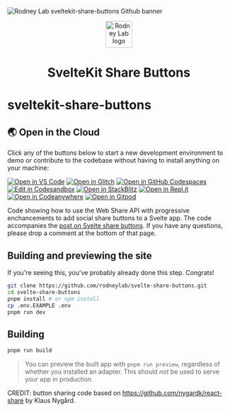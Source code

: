 <img src="./images/rodneylab-github-sveltekit-share-buttons.png" alt="Rodney Lab sveltekit-share-buttons Github banner">

<p align="center">
  <a aria-label="Open Rodney Lab site" href="https://rodneylab.com" rel="nofollow noopener noreferrer">
    <img alt="Rodney Lab logo" src="https://rodneylab.com/assets/icon.png" width="60" />
  </a>
</p>
<h1 align="center">
  SvelteKit Share Buttons
</h1>

# sveltekit-share-buttons

## 🌏  Open in the Cloud 

Click any of the buttons below to start a new development environment to demo or contribute to the codebase without having to install anything on your machine:

[![Open in VS Code](https://img.shields.io/badge/Open%20in-VS%20Code-blue?logo=visualstudiocode)](https://vscode.dev/github/rodneylab/sveltekit-share-buttons)
[![Open in Glitch](https://img.shields.io/badge/Open%20in-Glitch-blue?logo=glitch)](https://glitch.com/edit/#!/import/github/rodneylab/sveltekit-share-buttons)
[![Open in GitHub Codespaces](https://github.com/codespaces/badge.svg)](https://codespaces.new/rodneylab/sveltekit-share-buttons)
[![Edit in Codesandbox](https://codesandbox.io/static/img/play-codesandbox.svg)](https://codesandbox.io/s/github/rodneylab/sveltekit-share-buttons)
[![Open in StackBlitz](https://developer.stackblitz.com/img/open_in_stackblitz.svg)](https://stackblitz.com/github/rodneylab/sveltekit-share-buttons)
[![Open in Repl.it](https://replit.com/badge/github/withastro/astro)](https://replit.com/github/rodneylab/sveltekit-share-buttons)
[![Open in Codeanywhere](https://codeanywhere.com/img/open-in-codeanywhere-btn.svg)](https://app.codeanywhere.com/#https://github.com/rodneylab/sveltekit-share-buttons)
[![Open in Gitpod](https://gitpod.io/button/open-in-gitpod.svg)](https://gitpod.io/#https://github.com/rodneylab/sveltekit-share-buttons)


Code showing how to use the Web Share API with progressive enchancements to add social share buttons to a Svelte app. The code accompanies the <a aria-label="Open Rodney Lab post on Svelte share buttons" href="https://rodneylab.com/svelte-share-buttons/">post on Svelte share buttons</a>. If you have any questions, please drop a comment at the bottom of that page.

## Building and previewing the site

If you're seeing this, you've probably already done this step. Congrats!

```bash
git clone https://github.com/rodneylab/svelte-share-buttons.git
cd svelte-share-buttons
pnpm install # or npm install
cp .env.EXAMPLE .env
pnpm run dev
```

## Building

```bash
pnpm run build
```

> You can preview the built app with `pnpm run preview`, regardless of whether you installed an adapter. This should _not_ be used to serve your app in production.

CREDIT: button sharing code based on https://github.com/nygardk/react-share by Klaus Nygård.
